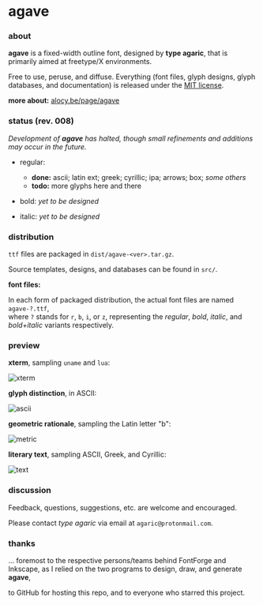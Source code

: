 # agave

[about]: https://alocy.be/page/agave
[arch]: https://bbs.archlinux.org/viewtopic.php?id=160106
[license]: https://raw.githubusercontent.com/agarick/agave/master/license.txt

### about

**agave** is a fixed-width outline font, designed by **type agaric**, that is primarily aimed at freetype/X environments.

Free to use, peruse, and diffuse. Everything (font files, glyph designs, glyph databases, and documentation) is released under the [MIT license][license].

**more about:** [alocy.be/page/agave][about]

### status (rev. 008)

*Development of **agave** has halted, though small refinements and additions may occur in the future.*

* regular:
    * **done:** ascii; latin ext; greek; cyrillic; ipa; arrows; box; *some others*
    * **todo:** more glyphs here and there

* bold:
*yet to be designed*

* italic:
*yet to be designed*

### distribution

`ttf` files are packaged in `dist/agave-<ver>.tar.gz`.

Source templates, designs, and databases can be found in `src/`.

**font files:**

In each form of packaged distribution, the actual font files are named `agave-?.ttf`,  
where `?` stands for `r`, `b`, `i`, or `z`, representing the *regular*, *bold*, *italic*, and *bold+italic* variants respectively.

### preview

**xterm**, sampling `uname` and `lua`:

![xterm](https://raw.githubusercontent.com/agarick/agave/master/sample/xterm.png)

**glyph distinction**, in ASCII:

![ascii](https://raw.githubusercontent.com/agarick/agave/master/sample/ascii.png)

**geometric rationale**, sampling the Latin letter "b":

![metric](https://raw.githubusercontent.com/agarick/agave/master/sample/metric.png)

**literary text**, sampling ASCII, Greek, and Cyrillic:

![text](https://raw.githubusercontent.com/agarick/agave/master/sample/text.png)

### discussion

Feedback, questions, suggestions, etc. are welcome and encouraged.

Please contact *type agaric* via email at `agaric@protonmail.com`.

### thanks

... foremost to the respective persons/teams behind FontForge and Inkscape, as I relied on the two programs to design, draw, and generate **agave**,

to GitHub for hosting this repo, and to everyone who starred this project.
